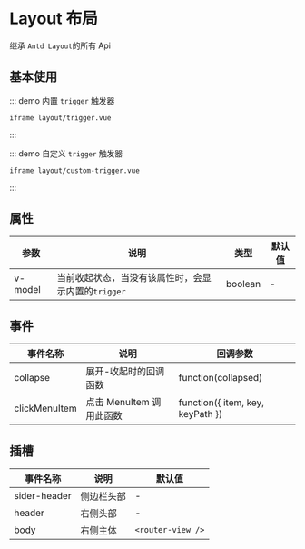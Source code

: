 # Layout 布局

继承 `Antd Layout`的所有 Api

## 基本使用

::: demo 内置 `trigger` 触发器

```vue
iframe layout/trigger.vue
```

:::

::: demo 自定义 `trigger` 触发器

```vue
iframe layout/custom-trigger.vue
```

:::

## 属性

| 参数    | 说明                                                | 类型    | 默认值 |
| ------- | --------------------------------------------------- | ------- | ------ |
| v-model | 当前收起状态，当没有该属性时，会显示内置的`trigger` | boolean | -      |

## 事件

| 事件名称      | 说明                     | 回调参数                         |
| ------------- | ------------------------ | -------------------------------- |
| collapse      | 展开-收起时的回调函数    | function(collapsed)              |
| clickMenuItem | 点击 MenuItem 调用此函数 | function({ item, key, keyPath }) |

## 插槽

| 事件名称     | 说明       | 默认值            |
| ------------ | ---------- | ----------------- |
| sider-header | 侧边栏头部 | -                 |
| header       | 右侧头部   | -                 |
| body         | 右侧主体   | `<router-view />` |
